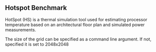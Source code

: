 ## Hotspot Benchmark
HotSpot (HS) is a thermal simulation tool used for estimating processor temperature based on an architectural
floor plan and simulated power measurements. 

The size of the grid can be specified as a command line argument. If not, specified it is set to 2048x2048
